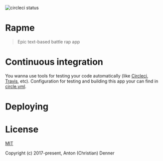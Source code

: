 ![circleci status](https://circleci.com/gh/onelastjedi/rapme.svg?style=shield&circle-token=a9cbae75af694a4d454c3f549481b3b692e278ba)

# Rapme

> Epic text-based battle rap app

# Continuous integration

You wanna use tools for testing your code automatically (like [Circleci](http://circleci.com), [Travis](https://travis-ci.org), etc).
Configuration for testing and building this app your can find in [circle.yml](circle.yml).

# Deploying

# License

[MIT](http://opensource.org/licenses/MIT)

Copyright (c) 2017-present, Anton (Christian) Denner
